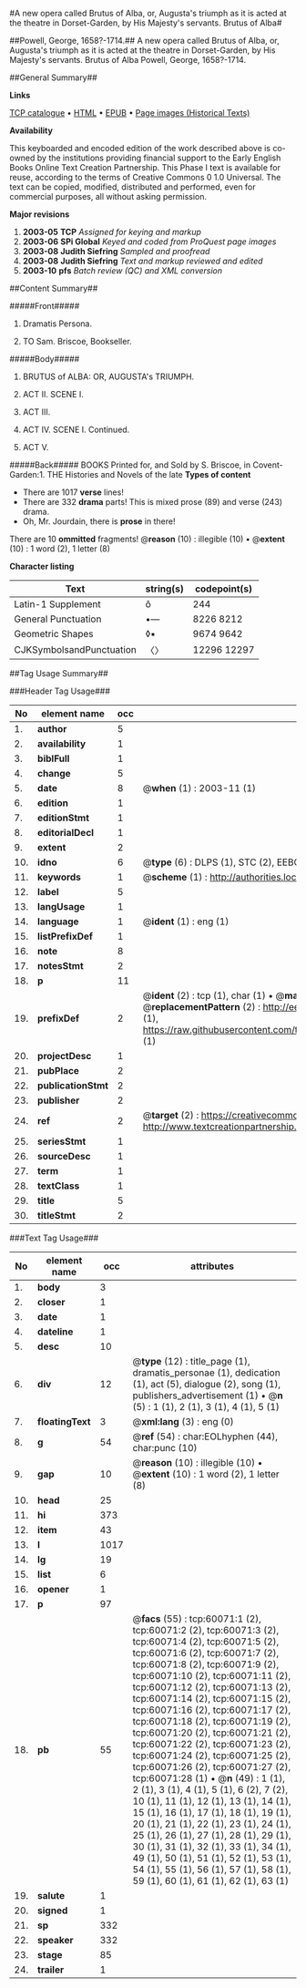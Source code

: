 #A new opera called Brutus of Alba, or, Augusta's triumph as it is acted at the theatre in Dorset-Garden, by His Majesty's servants. Brutus of Alba#

##Powell, George, 1658?-1714.##
A new opera called Brutus of Alba, or, Augusta's triumph as it is acted at the theatre in Dorset-Garden, by His Majesty's servants.
Brutus of Alba
Powell, George, 1658?-1714.

##General Summary##

**Links**

[TCP catalogue](http://www.ota.ox.ac.uk/tcp/)  • 
[HTML](http://tei.it.ox.ac.uk/tcp/Texts-HTML/free/A55/A55543.html)  • 
[EPUB](http://tei.it.ox.ac.uk/tcp/Texts-EPUB/free/A55/A55543.epub) • 
[Page images (Historical Texts)](https://data.historicaltexts.jisc.ac.uk/view?pubId=eebo-12353995e&pageId=eebo-12353995e-60071-1)

**Availability**

This keyboarded and encoded edition of the
	       work described above is co-owned by the institutions
	       providing financial support to the Early English Books
	       Online Text Creation Partnership. This Phase I text is
	       available for reuse, according to the terms of Creative
	       Commons 0 1.0 Universal. The text can be copied,
	       modified, distributed and performed, even for
	       commercial purposes, all without asking permission.

**Major revisions**

1. __2003-05__ __TCP__ *Assigned for keying and markup*
1. __2003-06__ __SPi Global__ *Keyed and coded from ProQuest page images*
1. __2003-08__ __Judith Siefring__ *Sampled and proofread*
1. __2003-08__ __Judith Siefring__ *Text and markup reviewed and edited*
1. __2003-10__ __pfs__ *Batch review (QC) and XML conversion*

##Content Summary##

#####Front#####

1. Dramatis Persona.

1. TO Sam. Briscoe, Bookseller.

#####Body#####

1. BRUTUS of ALBA: OR, AUGUSTA's TRIUMPH.

1. ACT II. SCENE I.

1. ACT III.

1. ACT IV. SCENE I. Continued.

1. ACT V.

#####Back#####
BOOKS Printed for, and Sold by S. Briscoe, in Covent-Garden:1. THE Histories and Novels of the late 
**Types of content**

  * There are 1017 **verse** lines!
  * There are 332 **drama** parts! This is mixed prose (89) and verse (243) drama.
  * Oh, Mr. Jourdain, there is **prose** in there!

There are 10 **ommitted** fragments! 
 @__reason__ (10) : illegible (10)  •  @__extent__ (10) : 1 word (2), 1 letter (8)

**Character listing**


|Text|string(s)|codepoint(s)|
|---|---|---|
|Latin-1 Supplement|ô|244|
|General Punctuation|•—|8226 8212|
|Geometric Shapes|◊▪|9674 9642|
|CJKSymbolsandPunctuation|〈〉|12296 12297|

##Tag Usage Summary##

###Header Tag Usage###

|No|element name|occ|attributes|
|---|---|---|---|
|1.|__author__|5||
|2.|__availability__|1||
|3.|__biblFull__|1||
|4.|__change__|5||
|5.|__date__|8| @__when__ (1) : 2003-11 (1)|
|6.|__edition__|1||
|7.|__editionStmt__|1||
|8.|__editorialDecl__|1||
|9.|__extent__|2||
|10.|__idno__|6| @__type__ (6) : DLPS (1), STC (2), EEBO-CITATION (1), OCLC (1), VID (1)|
|11.|__keywords__|1| @__scheme__ (1) : http://authorities.loc.gov/ (1)|
|12.|__label__|5||
|13.|__langUsage__|1||
|14.|__language__|1| @__ident__ (1) : eng (1)|
|15.|__listPrefixDef__|1||
|16.|__note__|8||
|17.|__notesStmt__|2||
|18.|__p__|11||
|19.|__prefixDef__|2| @__ident__ (2) : tcp (1), char (1)  •  @__matchPattern__ (2) : ([0-9\-]+):([0-9IVX]+) (1), (.+) (1)  •  @__replacementPattern__ (2) : http://eebo.chadwyck.com/downloadtiff?vid=$1&page=$2 (1), https://raw.githubusercontent.com/textcreationpartnership/Texts/master/tcpchars.xml#$1 (1)|
|20.|__projectDesc__|1||
|21.|__pubPlace__|2||
|22.|__publicationStmt__|2||
|23.|__publisher__|2||
|24.|__ref__|2| @__target__ (2) : https://creativecommons.org/publicdomain/zero/1.0/ (1), http://www.textcreationpartnership.org/docs/. (1)|
|25.|__seriesStmt__|1||
|26.|__sourceDesc__|1||
|27.|__term__|1||
|28.|__textClass__|1||
|29.|__title__|5||
|30.|__titleStmt__|2||


###Text Tag Usage###

|No|element name|occ|attributes|
|---|---|---|---|
|1.|__body__|3||
|2.|__closer__|1||
|3.|__date__|1||
|4.|__dateline__|1||
|5.|__desc__|10||
|6.|__div__|12| @__type__ (12) : title_page (1), dramatis_personae (1), dedication (1), act (5), dialogue (2), song (1), publishers_advertisement (1)  •  @__n__ (5) : 1 (1), 2 (1), 3 (1), 4 (1), 5 (1)|
|7.|__floatingText__|3| @__xml:lang__ (3) : eng (0)|
|8.|__g__|54| @__ref__ (54) : char:EOLhyphen (44), char:punc (10)|
|9.|__gap__|10| @__reason__ (10) : illegible (10)  •  @__extent__ (10) : 1 word (2), 1 letter (8)|
|10.|__head__|25||
|11.|__hi__|373||
|12.|__item__|43||
|13.|__l__|1017||
|14.|__lg__|19||
|15.|__list__|6||
|16.|__opener__|1||
|17.|__p__|97||
|18.|__pb__|55| @__facs__ (55) : tcp:60071:1 (2), tcp:60071:2 (2), tcp:60071:3 (2), tcp:60071:4 (2), tcp:60071:5 (2), tcp:60071:6 (2), tcp:60071:7 (2), tcp:60071:8 (2), tcp:60071:9 (2), tcp:60071:10 (2), tcp:60071:11 (2), tcp:60071:12 (2), tcp:60071:13 (2), tcp:60071:14 (2), tcp:60071:15 (2), tcp:60071:16 (2), tcp:60071:17 (2), tcp:60071:18 (2), tcp:60071:19 (2), tcp:60071:20 (2), tcp:60071:21 (2), tcp:60071:22 (2), tcp:60071:23 (2), tcp:60071:24 (2), tcp:60071:25 (2), tcp:60071:26 (2), tcp:60071:27 (2), tcp:60071:28 (1)  •  @__n__ (49) : 1 (1), 2 (1), 3 (1), 4 (1), 5 (1), 6 (2), 7 (2), 10 (1), 11 (1), 12 (1), 13 (1), 14 (1), 15 (1), 16 (1), 17 (1), 18 (1), 19 (1), 20 (1), 21 (1), 22 (1), 23 (1), 24 (1), 25 (1), 26 (1), 27 (1), 28 (1), 29 (1), 30 (1), 31 (1), 32 (1), 33 (1), 34 (1), 49 (1), 50 (1), 51 (1), 52 (1), 53 (1), 54 (1), 55 (1), 56 (1), 57 (1), 58 (1), 59 (1), 60 (1), 61 (1), 62 (1), 63 (1)|
|19.|__salute__|1||
|20.|__signed__|1||
|21.|__sp__|332||
|22.|__speaker__|332||
|23.|__stage__|85||
|24.|__trailer__|1||
